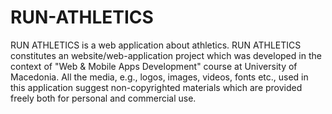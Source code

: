 # RUN-ATHLETICS
RUN ATHLETICS is a web application about athletics. RUN ATHLETICS constitutes an website/web-application project which was developed in the context of "Web &amp; Mobile Apps Development" course at University of Macedonia. All the media, e.g., logos, images, videos, fonts etc., used in this application suggest non-copyrighted materials which are provided freely both for personal and commercial use.

